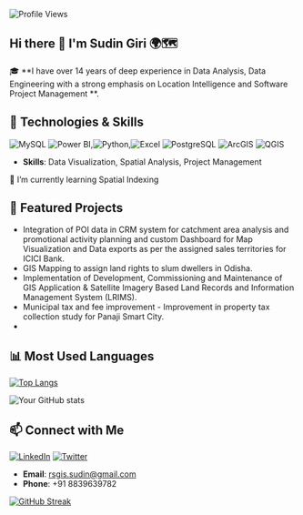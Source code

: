 ![Profile Views](https://komarev.com/ghpvc/?username=sudinGiri&color=blue)
## Hi there 👋 I'm Sudin Giri 🌍🗺

🎓 **I have over 14 years of deep experience in Data Analysis, Data Engineering with a strong emphasis on Location Intelligence and Software Project Management **. 

## 🔧 Technologies & Skills
![MySQL](https://img.shields.io/badge/MySQL-4479A1?style=flat&logo=mysql&logoColor=white) ![Power BI](https://img.shields.io/badge/Power%20BI-FFC300?style=flat&logo=powerbi&logoColor=black),![Python](https://img.shields.io/badge/Python-3776AB?style=flat&logo=python&logoColor=white),![Excel](https://img.shields.io/badge/Excel-217346?style=flat&logo=microsoft-excel&logoColor=white) ![PostgreSQL](https://img.shields.io/badge/PostgreSQL-336791?style=flat&logo=postgresql&logoColor=white) ![ArcGIS](https://img.shields.io/badge/ArcGIS-009EE0?style=flat&logo=esri&logoColor=white) ![QGIS](https://img.shields.io/badge/QGIS-66B2B2?style=flat&logo=qgis&logoColor=white)
- **Skills**: Data Visualization, Spatial Analysis, Project Management

🌱 I’m currently learning Spatial Indexing

  ## 🌟 Featured Projects
- Integration of POI data in CRM system for catchment area analysis and promotional activity planning and custom Dashboard for Map Visualization and Data exports as per the assigned sales territories for ICICI Bank.
- GIS Mapping to assign land rights to slum dwellers in Odisha.
- Implementation of Development, Commissioning and Maintenance of GIS Application & Satellite Imagery Based Land Records and Information Management System (LRIMS).
- Municipal tax and fee improvement - Improvement in property tax collection study for Panaji Smart City.
- 
## 📊 Most Used Languages
[![Top Langs](https://github-readme-stats.vercel.app/api/top-langs/?username=sudinGiri&layout=compact&theme=radical&background=ffffff)](https://github.com/anuraghazra/github-readme-stats)

![Your GitHub stats](https://github-readme-stats.vercel.app/api?username=sudinGiri&show_icons=true&theme=merko)

## 📫 Connect with Me
[![LinkedIn](https://img.shields.io/badge/LinkedIn-%230077B5.svg?style=for-the-badge&logo=linkedin&logoColor=white)](https://www.linkedin.com/in/sudin-giri-6814b74a/)
[![Twitter](https://img.shields.io/badge/Twitter-%231DA1F2.svg?style=for-the-badge&logo=twitter&logoColor=white)](https://twitter.com/ImSudinGiri)
- **Email**: rsgis.sudin@gmail.com
- **Phone**: +91 8839639782

[![GitHub Streak](https://streak-stats.demolab.com/?user=sudinGiri&theme=radical&background=ffffff&ring=333333&fire=333333&currStreakLabel=333333&sideLabels=333333&dates=333333)](https://git.io/streak-stats)




